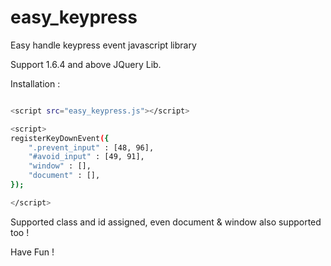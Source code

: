 easy_keypress
=============

Easy handle keypress event javascript library

Support 1.6.4 and above JQuery Lib.

Installation :

```sh

<script src="easy_keypress.js"></script>

<script>
registerKeyDownEvent({
 	".prevent_input" : [48, 96],
 	"#avoid_input" : [49, 91],
 	"window" : [],
	"document" : [],
});

</script>

```

Supported class and id assigned, even document & window also supported too !

Have Fun !

